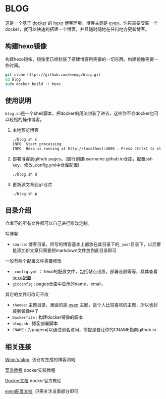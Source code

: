 # BLOG

这是一个基于 [docker](https://www.docker.com/) 的 [hexo](https://hexo.io/zh-cn/) 博客环境，博客主题是 [even](https://github.com/ahonn/hexo-theme-even)。你只需要安装一个docker，就可以快速的搭建一个博客，并且随时随地在任何地方更新博客。

## 构建hexo镜像

构建hexo镜像，镜像里已经封装了搭建博客所需要的一切东西。构建镜像需要一些时间。

``` bash
git clone https://github.com/wenyg/blog.git
cd blog
sudo docker build -t hexo .
```

## 使用说明

`blog.sh`是一个shell脚本，把docker的用法封装了进去，这样你不会docker也可以轻松的操作博客。

1. 本地预览博客

    ```bash
    ./blog.sh s
    INFO  Start processing
    INFO  Hexo is running at http://localhost:4000 . Press Ctrl+C to stop.
    ```

2. 部署博客到github pages。(自行创建username.github.io仓库，配置ssh key，修改_config.yml中仓库配置)

    ```bash
    ./blog.sh d
    ```

3. 更新源文章到git仓库

    ```bash
    ./blog.sh p
    ```
    

## 目录介绍

仓库下的所有文件都可以自己进行修改定制。

写博客

- `source`: 博客目录，所写的博客基本上都放在此目录下的`_post`目录下，以后要是添加新文章只需要把markdown文件放到此目录即可

一般有两个配置文件需要修改

- `_config.yml` ： hexo的配置文件，包括站点设置，部署设置等等，具体查看 [hexo配置](https://hexo.io/zh-cn/docs/configuration)
- `gitconfig` :  pages仓库中显示的name，email。

其它的文件可改可不改

- `themes`: 主题目录，里面的是 [even](https://github.com/ahonn/hexo-theme-even) 主题，是个人比较喜欢的主题，所以也封装到镜像中了
- `Dockerfile` : 构建docker镜像的脚本
- `blog.sh` : 博客部署脚本
- `CNAME` : 为pages可以通过别名访问，前提是要让你的CNAME指向github.io

## 相关连接

[Winn's blog](https://wenyg.github.io), 该仓库生成的博客网站

[菜鸟教程](https://www.runoob.com/docker/ubuntu-docker-install.html) docker安装教程

[Docker文档](https://docs.docker.com/) docker官方教程

[even配置文档](https://hexo.io/zh-cn/docs/configuration), 只需关注设置部分即可